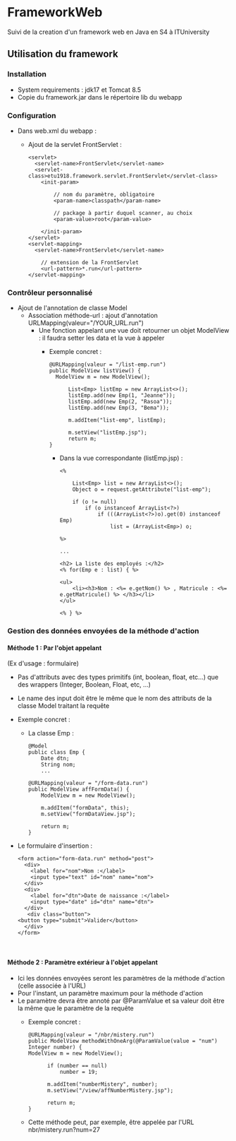 # FrameworkWeb
Suivi de la creation d'un framework web en Java en S4 à ITUniversity

## Utilisation du framework
### Installation
- System requirements : jdk17 et Tomcat 8.5
- Copie du framework.jar dans le répertoire lib du webapp

### Configuration 
- Dans web.xml du webapp :
  - Ajout de la servlet FrontServlet :

    
        <servlet>
          <servlet-name>FrontServlet</servlet-name>
          <servlet-class>etu1918.framework.servlet.FrontServlet</servlet-class>
            <init-param>

                // nom du paramètre, obligatoire
                <param-name>classpath</param-name>
    
                // package à partir duquel scanner, au choix
                <param-value>root</param-value>

            </init-param>
        </servlet>
        <servlet-mapping>
          <servlet-name>FrontServlet</servlet-name>

            // extension de la FrontServlet
            <url-pattern>*.run</url-pattern>
        </servlet-mapping>


### Contrôleur personnalisé
- Ajout de l'annotation de classe Model
  - Association méthode-url : ajout d'annotation URLMapping(valeur="/YOUR_URL.run")
    - Une fonction appelant une vue doit retourner un objet ModelView : il faudra setter les data et la vue à appeler
      - Exemple concret : 

            @URLMapping(valeur = "/list-emp.run")
            public ModelView listView() {
              ModelView m = new ModelView();
  
                  List<Emp> listEmp = new ArrayList<>();
                  listEmp.add(new Emp(1, "Jeanne"));
                  listEmp.add(new Emp(2, "Rasoa"));
                  listEmp.add(new Emp(3, "Bema"));
    
                  m.addItem("list-emp", listEmp);
    
                  m.setView("listEmp.jsp");
                  return m;
            }
        - Dans la vue correspondante (listEmp.jsp) :
        
              <%
        
                  List<Emp> list = new ArrayList<>();
                  Object o = request.getAttribute("list-emp");
        
                  if (o != null)
                      if (o instanceof ArrayList<?>)
                          if (((ArrayList<?>)o).get(0) instanceof Emp)
                              list = (ArrayList<Emp>) o;
        
              %>
        
              ...
        
              <h2> La liste des employés :</h2>
              <% for(Emp e : list) { %>
          
              <ul>
                  <li><h3>Nom : <%= e.getNom() %> , Matricule : <%= e.getMatricule() %> </h3></li>
              </ul>
          
              <% } %>


### Gestion des données envoyées de la méthode d'action 
#### Méthode 1 : Par l'objet appelant
(Ex d'usage : formulaire)
- Pas d'attributs avec des types primitifs (int, boolean, float, etc...) que des wrappers (Integer, Boolean, Float, etc, ...)
- Le name des input doit être le même que le nom des attributs de la classe Model traitant la requête
- Exemple concret :
  - La classe Emp :

    
        @Model
        public class Emp {
            Date dtn;
            String nom;
            ...
            
        @URLMapping(valeur = "/form-data.run")
        public ModelView affFormData() {
            ModelView m = new ModelView();
    
            m.addItem("formData", this);
            m.setView("formDataView.jsp");
    
            return m;
        }

- Le formulaire d'insertion :

      <form action="form-data.run" method="post">
        <div>
          <label for="nom">Nom :</label>
          <input type="text" id="nom" name="nom">
        </div>
        <div>
          <label for="dtn">Date de naissance :</label>
          <input type="date" id="dtn" name="dtn">
        </div>
         <div class="button">
      <button type="submit">Valider</button>
        </div>
      </form>
<br>

#### Méthode 2 : Paramètre extérieur à l'objet appelant
- Ici les données envoyées seront les paramètres de la méthode d'action (celle associée à l'URL)
- Pour l'instant, un paramètre maximum pour la méthode d'action 
- Le paramètre devra être annoté par @ParamValue et sa valeur doit être la même que le paramètre de la requête
  - Exemple concret :

        @URLMapping(valeur = "/nbr/mistery.run")
        public ModelView methodWithOneArg(@ParamValue(value = "num") Integer number) {
        ModelView m = new ModelView();
    
              if (number == null)
                  number = 19;
    
              m.addItem("numberMistery", number);
              m.setView("/view/affNumberMistery.jsp");
    
              return m;
        }
  - Cette méthode peut, par exemple, être appelée par l'URL nbr/mistery.run?num=27

